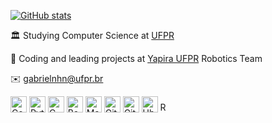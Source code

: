 [![GitHub stats](https://github-readme-stats.vercel.app/api?username=gabrielnhn&hide=stars,issues&show_icons=true&theme=graywhite)](https://github.com/anuraghazra/github-readme-stats)

🏛️  Studying Computer Science at [UFPR](http://bcc.ufpr.br/)

🐝  Coding and leading projects at [Yapira UFPR](https://www.facebook.com/ufpr.yapira) Robotics Team

✉️  [gabrielnhn@ufpr.br](mailto:gabrielnhn@ufpr.br)

[<img alt="Codium" width="26px" src="https://res.cloudinary.com/canonical/image/fetch/f_auto,q_auto,fl_sanitize,w_120,h_120/https://dashboard.snapcraft.io/site_media/appmedia/2020/09/vscodium512.png" />](https://vscodium.com/)
[<img alt="Python" width="26px" src="https://img.icons8.com/color/240/000000/python.png">](https://www.python.org/)
[<img alt="C" width="26px" src="https://cdn.iconscout.com/icon/free/png-512/c-programming-569564.png" />](https://gcc.gnu.org/)
[<img alt="Bash" width="26px" src="https://icon-library.com/images/bash-icon/bash-icon-20.jpg">](https://www.gnu.org/software/bash/)
[<img alt="Markdown" width="26px" src="https://img.icons8.com/ios-filled/100/000000/markdown.png">](https://www.markdownguide.org/)
[<img alt="Git" width="26px" src="https://img.icons8.com/color/240/000000/git.png">](https://git-scm.com/)
[<img alt="GitHub" width="26px" src="https://img.icons8.com/ios-glyphs/240/000000/github.png">](https://github.com/)
[<img alt="Ubuntu" width="26px" src="https://img.icons8.com/color/96/000000/ubuntu--v1.png">](https://ubuntu.com/)
[<img alt="ROS" height="17px" src="https://cdn.freelogovectors.net/wp-content/uploads/2019/02/Ros_logo.png" />](https://www.ros.org/)

